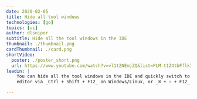 ```yaml
---
date: 2020-02-05
title: Hide all tool windows
technologies: [go]
topics: [ui]
author: dlsniper
subtitle: Hide all the tool windows in the IDE
thumbnail: ./thumbnail.png
cardThumbnail: ./card.png
shortVideo:
  poster: ./poster_short.png
  url: https://www.youtube.com/watch?v=vl1tZNEmjZQ&list=PLM-t1Z4tbFflkIOaap4P-BV30ZrZwrDld&index=24
leadin: |
    You can hide all the tool windows in the IDE and quickly switch to the
    editor via _Ctrl + Shift + F12_ on Windows/Linux, or _⌘ + ⇧ + F12_ on macOS.

---
```

